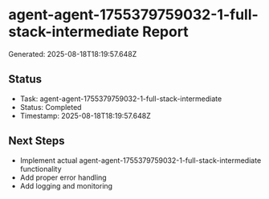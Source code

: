 # agent-agent-1755379759032-1-full-stack-intermediate Report

Generated: 2025-08-18T18:19:57.648Z

## Status
- Task: agent-agent-1755379759032-1-full-stack-intermediate
- Status: Completed
- Timestamp: 2025-08-18T18:19:57.648Z

## Next Steps
- Implement actual agent-agent-1755379759032-1-full-stack-intermediate functionality
- Add proper error handling
- Add logging and monitoring
